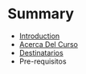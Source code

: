 # Summary

* [Introduction](README.md)
* [Acerca Del Curso](AcercaDelCurso.md)
* [Destinatarios](Destinatarios.md)
* Pre-requisitos

